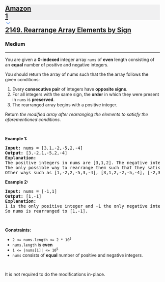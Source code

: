 <h2><a href="https://leetcode.com/problems/rearrange-array-elements-by-sign/"><div id="big-omega-company-tags"><div id="big-omega-topbar"><div class="companyTagsContainer" style="overflow-x: scroll; flex-wrap: nowrap;"><div class="companyTagsContainer--tag" style="background-color: rgba(0, 10, 32, 0.05);"><div>Amazon</div><div class="companyTagsContainer--tagOccurence">1</div></div></div><div class="companyTagsContainer--chevron"><div><svg version="1.1" id="icon" xmlns="http://www.w3.org/2000/svg" xmlns:xlink="http://www.w3.org/1999/xlink" x="0px" y="0px" viewBox="0 0 32 32" fill="#4087F1" xml:space="preserve" style="width: 20px;"><polygon points="16,22 6,12 7.4,10.6 16,19.2 24.6,10.6 26,12 "></polygon><rect id="_x3C_Transparent_Rectangle_x3E_" class="st0" fill="none" width="32" height="32"></rect></svg></div></div></div></div>2149. Rearrange Array Elements by Sign</a></h2><h3>Medium</h3><hr><div><p>You are given a <strong>0-indexed</strong> integer array <code>nums</code> of <strong>even</strong> length consisting of an <strong>equal</strong> number of positive and negative integers.</p>

<p>You should return the array of nums such that the the array follows the given conditions:</p>

<ol>
	<li>Every <strong>consecutive pair</strong> of integers have <strong>opposite signs</strong>.</li>
	<li>For all integers with the same sign, the <strong>order</strong> in which they were present in <code>nums</code> is <strong>preserved</strong>.</li>
	<li>The rearranged array begins with a positive integer.</li>
</ol>

<p>Return <em>the modified array after rearranging the elements to satisfy the aforementioned conditions</em>.</p>

<p>&nbsp;</p>
<p><strong class="example">Example 1:</strong></p>

<pre><strong>Input:</strong> nums = [3,1,-2,-5,2,-4]
<strong>Output:</strong> [3,-2,1,-5,2,-4]
<strong>Explanation:</strong>
The positive integers in nums are [3,1,2]. The negative integers are [-2,-5,-4].
The only possible way to rearrange them such that they satisfy all conditions is [3,-2,1,-5,2,-4].
Other ways such as [1,-2,2,-5,3,-4], [3,1,2,-2,-5,-4], [-2,3,-5,1,-4,2] are incorrect because they do not satisfy one or more conditions.  
</pre>

<p><strong class="example">Example 2:</strong></p>

<pre><strong>Input:</strong> nums = [-1,1]
<strong>Output:</strong> [1,-1]
<strong>Explanation:</strong>
1 is the only positive integer and -1 the only negative integer in nums.
So nums is rearranged to [1,-1].
</pre>

<p>&nbsp;</p>
<p><strong>Constraints:</strong></p>

<ul>
	<li><code>2 &lt;= nums.length &lt;= 2 * 10<sup>5</sup></code></li>
	<li><code>nums.length</code> is <strong>even</strong></li>
	<li><code>1 &lt;= |nums[i]| &lt;= 10<sup>5</sup></code></li>
	<li><code>nums</code> consists of <strong>equal</strong> number of positive and negative integers.</li>
</ul>

<p>&nbsp;</p>
It is not required to do the modifications in-place.</div>